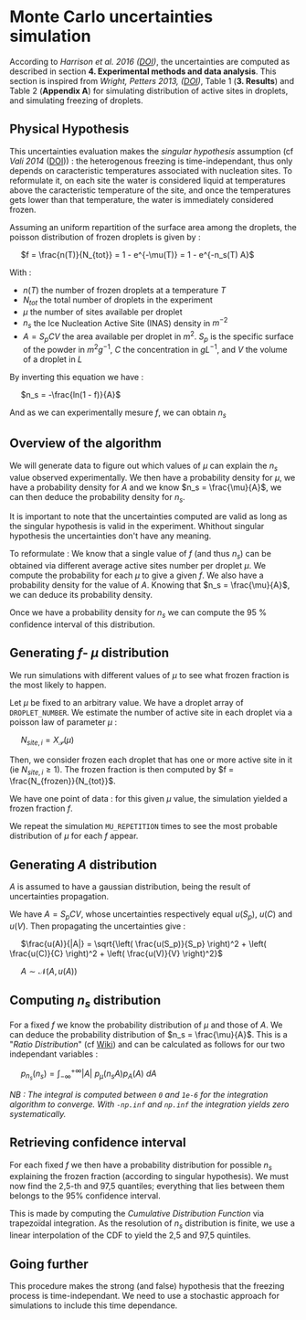 # Monte Carlo uncertainties simulation

According to *Harrison et al. 2016 ([DOI](https://www.example.com))*, the uncertainties are computed as described in section **4. Experimental methods and data analysis**. This section is inspired from *Wright, Petters 2013, ([DOI]( https://doi.org/10.1002/jgrd.50365))*, Table 1 (**3. Results**) and Table 2 (**Appendix A**) for simulating distribution of active sites in droplets, and simulating freezing of droplets.

## Physical Hypothesis

This uncertainties evaluation makes the *singular hypothesis* assumption (cf *Vali 2014* ([DOI](https://doi.org/10.5194/acp-14-5271-2014))) : the heterogenous freezing is time-independant, thus only depends on caracteristic temperatures associated with nucleation sites. To reformulate it, on each site the water is considered liquid at temperatures above the caracteristic temperature of the site, and once the temperatures gets lower than that temperature, the water is immediately considered frozen.

Assuming an uniform repartition of the surface area among the droplets, the poisson distribution of frozen droplets is given by :

&nbsp;&nbsp;&nbsp;&nbsp; $f = \frac{n(T)}{N_{tot}} = 1 - e^{-\mu(T)} = 1 - e^{-n_s(T) A}$

With :
- $n(T)$ the number of frozen droplets at a temperature $T$
- $N_{tot}$ the total number of droplets in the experiment
- $\mu$ the number of sites available per droplet
- $n_s$ the Ice Nucleation Active Site (INAS) density in $m^{-2}$
- $A = S_p C V$ the area available per droplet in $m^2$. $S_p$ is the specific surface of the powder in $m^2g^{-1}$, $C$ the concentration in $gL^{-1}$, and $V$ the volume of a droplet in $L$

By inverting this equation we have :

&nbsp;&nbsp;&nbsp;&nbsp; $n_s = -\frac{ln(1 - f)}{A}$

And as we can experimentally mesure $f$, we can obtain $n_s$


## Overview of the algorithm

We will generate data to figure out which values of $\mu$ can explain the $n_s$ value observed experimentally. We then have a probability density for $\mu$, we have a probability density for $A$ and we know $n_s = \frac{\mu}{A}$, we can then deduce the probability density for $n_s$.

It is important to note that the uncertainties computed are valid as long as the singular hypothesis is valid in the experiment. Whithout singular hypothesis the uncertainties don't have any meaning.

To reformulate : We know that a single value of $f$ (and thus $n_s$) can be obtained via different average active sites number per droplet $\mu$. We compute the probability for each $\mu$ to give a given $f$. We also have a probability density for the value of $A$. Knowing that $n_s = \frac{\mu}{A}$, we can deduce its probability density.

Once we have a probability density for $n_s$ we can compute the 95 % confidence interval of this distribution.

## Generating $f$- $\mu$ distribution
We run simulations with different values of $\mu$ to see what frozen fraction is the most likely to happen.

Let $\mu$ be fixed to an arbitrary value. We have a droplet array of `DROPLET_NUMBER`. We estimate the number of active site in each droplet via a poisson law of parameter $\mu$ :

&nbsp;&nbsp;&nbsp;&nbsp; $N_{site, i} = X_{\mathcal{P}}(\mu)$

Then, we consider frozen each droplet that has one or more active site in it (ie $N_{site,i} \geq 1$). The frozen fraction is then computed by $f = \frac{N_{frozen}}{N_{tot}}$.

We have one point of data : for this given $\mu$ value, the simulation yielded a frozen fraction  $f$.

We repeat the simulation `MU_REPETITION` times to see the most probable distribution of $\mu$ for each $f$ appear.

## Generating $A$ distribution

$A$ is assumed to have a gaussian distribution, being the result of uncertainties propagation.

We have $A = S_pCV$, whose uncertainties respectively equal $u(S_p)$, $u(C)$ and $u(V)$. Then propagating the uncertainties give :

&nbsp;&nbsp;&nbsp;&nbsp; $\frac{u(A)}{|A|} = \sqrt{\left( \frac{u(S_p)}{S_p} \right)^2 + \left( \frac{u(C)}{C} \right)^2 + \left( \frac{u(V)}{V} \right)^2}$

&nbsp;&nbsp;&nbsp;&nbsp; $A \sim \mathcal{N}(A, u(A))$

## Computing $n_s$ distribution
For a fixed $f$ we know the probability distribution of $\mu$ and those of $A$. We can deduce the probability distribution of $n_s = \frac{\mu}{A}$. This is a "*Ratio Distribution*" (cf [Wiki](https://en.wikipedia.org/wiki/Ratio_distribution)) and can be calculated as follows for our two independant variables :

&nbsp;&nbsp;&nbsp;&nbsp; $p_{n_s}(n_s) = \int_{-\infty}^{+\infty} |A|~p_\mu(n_sA)p_A(A)~dA$

*NB : The integral is computed between `0` and `1e-6` for the integration algorithm to converge. With `-np.inf` and `np.inf` the integration yields zero systematically.*

## Retrieving confidence interval
For each fixed $f$ we then have a probability distribution for possible $n_s$ explaining the frozen fraction (according to singular hypothesis). We must now find the 2,5-th and 97,5 quantiles; everything that lies between them belongs to the 95% confidence interval.

This is made by computing the *Cumulative Distribution Function* via trapezoïdal integration. As the resolution of $n_s$ distribution is finite, we use a linear interpolation of the CDF to yield the 2,5 and 97,5 quintiles.

## Going further
This procedure makes the strong (and false) hypothesis that the freezing process is time-independant. We need to use a stochastic approach for simulations to include this time dependance.